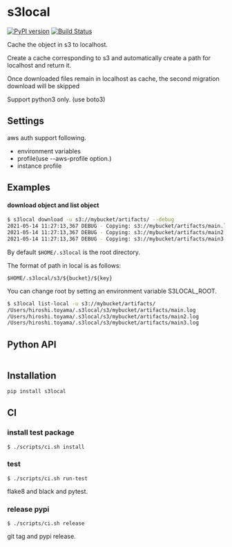 # s3local

[![PyPI version](https://badge.fury.io/py/s3local.svg)](https://badge.fury.io/py/s3local)
[![Build Status](https://secure.travis-ci.org/toyama0919/s3local.png?branch=master)](http://travis-ci.org/toyama0919/s3local)

Cache the object in s3 to localhost.

Create a cache corresponding to s3 and automatically create a path for localhost and return it.

Once downloaded files remain in localhost as cache, the second migration download will be skipped

Support python3 only. (use boto3)

## Settings

aws auth support following.

* environment variables
* profile(use --aws-profile option.)
* instance profile

## Examples

#### download object and list object

```bash
$ s3local download -u s3://mybucket/artifacts/ --debug
2021-05-14 11:27:13,367 DEBUG - Copying: s3://mybucket/artifacts/main.log > /Users/hiroshi.toyama/.s3local/s3/mybucket/artifacts/main.log
2021-05-14 11:27:13,367 DEBUG - Copying: s3://mybucket/artifacts/main2.log > /Users/hiroshi.toyama/.s3local/s3/mybucket/artifacts/main2.log
2021-05-14 11:27:13,367 DEBUG - Copying: s3://mybucket/artifacts/main3.log > /Users/hiroshi.toyama/.s3local/s3/mybucket/artifacts/main3.log
```

By default `$HOME/.s3local` is the root directory.

The format of path in local is as follows:

```
$HOME/.s3local/s3/${bucket}/${key}
```

You can change root by setting an environment variable S3LOCAL_ROOT.

```bash
$ s3local list-local -u s3://mybucket/artifacts/
/Users/hiroshi.toyama/.s3local/s3/mybucket/artifacts/main.log
/Users/hiroshi.toyama/.s3local/s3/mybucket/artifacts/main2.log
/Users/hiroshi.toyama/.s3local/s3/mybucket/artifacts/main3.log
```

## Python API

```python

```

## Installation

```sh
pip install s3local
```

## CI

### install test package

```
$ ./scripts/ci.sh install
```

### test

```
$ ./scripts/ci.sh run-test
```

flake8 and black and pytest.

### release pypi

```
$ ./scripts/ci.sh release
```

git tag and pypi release.
